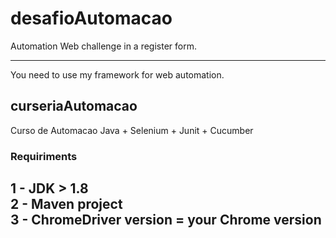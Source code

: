 # desafioAutomacao
Automation Web challenge in a register form. 
____
You need to use my framework for web automation. 

## curseriaAutomacao
Curso de Automacao Java + Selenium + Junit + Cucumber

### Requiriments
1 - JDK > 1.8  
2 - Maven project  
3 - ChromeDriver version = your Chrome version
---
